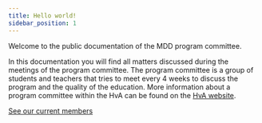 ```yaml
---
title: Hello world!
sidebar_position: 1
---
```


Welcome to the public documentation of the MDD program committee.

In this documentation you will find all matters discussed during the meetings of the program committee. The program committee is a group of students and teachers that tries to meet every 4 weeks to discuss the program and the quality of the education. More information about a program committee within the HvA can be found on the [HvA website](https://www.hva.nl/praktisch/algemeen/faculteiten/fmr/opleidingscommissies/opleidingscommissies-fmr.html).

[See our current members](/docs/2023-2024/members)
